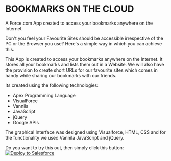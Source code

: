 # BOOKMARKS ON THE CLOUD

A Force.com App created to access your bookmarks anywhere on the Internet

Don't you feel your Favourite Sites should be accessible irrespective of the PC or the Browser you use? Here's a simple way in which you can achieve this.

This App is created to access your bookmarks anywhere on the Internet. It stores all your bookmarks and lists them out in a Website. We will also have the provision to create short URLs for our favourite sites which comes in handy while sharing our bookmarks with our friends.

Its created using the following technologies:
* Apex Programming Language
* VisualForce
* Vannila 
* JavaScript
* jQuery
* Google APIs

The graphical Interface was designed using Visualforce, HTML, CSS and for the functionality we used Vannila JavaScript and jQuery.

Do you want to try this out, then simply click this button:
<a href="https://githubsfdeploy.herokuapp.com?owner=shrutis22&repo=BookmarksApp">
  <img alt="Deploy to Salesforce"
       src="https://raw.githubusercontent.com/afawcett/githubsfdeploy/master/deploy.png">
</a>
